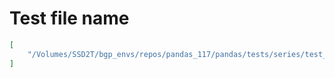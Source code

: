 # Test file name

```json
[
    "/Volumes/SSD2T/bgp_envs/repos/pandas_117/pandas/tests/series/test_analytics.py"
]
```
